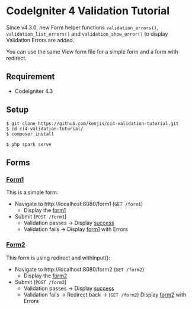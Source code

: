 # CodeIgniter 4 Validation Tutorial

Since v4.3.0, new Form helper functions `validation_errors()`, `validation_list_errors()`
and `validation_show_error()` to display Validation Errors are added.

You can use the same View form file for a simple form and a form with redirect.

## Requirement

- CodeIgniter 4.3

## Setup

```console
$ git clone https://github.com/kenjis/ci4-validation-tutorial.git
$ cd ci4-validation-tutorial/
$ composer install
```

```console
$ php spark serve
```

## Forms

### [Form1](https://github.com/kenjis/ci4-validation-tutorial/blob/777c4f9ebf93388a90a344617f1dce5c32458058/app/Controllers/Form.php#L14)

This is a simple form:

- Navigate to http://localhost:8080/form1 (`GET /form1`)
  - Display the [form1](https://github.com/kenjis/ci4-validation-tutorial/blob/main/app/Views/form1.php)
- Submit (`POST /form1`)
  - Validation passes → Display [success](https://github.com/kenjis/ci4-validation-tutorial/blob/main/app/Views/success.php)
  - Validation fails → Display [form1](https://github.com/kenjis/ci4-validation-tutorial/blob/main/app/Views/form1.php) with Errors

### [Form2](https://github.com/kenjis/ci4-validation-tutorial/blob/777c4f9ebf93388a90a344617f1dce5c32458058/app/Controllers/Form.php#L39)

This form is using redirect and withInput():

- Navigate to http://localhost:8080/form2 (`GET /form2`)
  - Display the [form2](https://github.com/kenjis/ci4-validation-tutorial/blob/main/app/Views/form2.php)
- Submit (`POST /form2`)
  - Validation passes → Display [success](https://github.com/kenjis/ci4-validation-tutorial/blob/main/app/Views/success.php)
  - Validation fails → Redirect back → (`GET /form2`) Display [form2](https://github.com/kenjis/ci4-validation-tutorial/blob/main/app/Views/form2.php) with Errors
